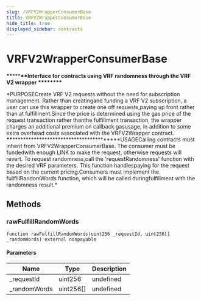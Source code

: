 ```yaml
---
slug: /VRFV2WrapperConsumerBase
title: VRFV2WrapperConsumerBase
hide_title: true
displayed_sidebar: contracts
---
```


# VRFV2WrapperConsumerBase

******************\*\*******************\*\*\*******************\*\*******************Interface for contracts using VRF randomness through the VRF V2 wrapper ******************\*\*******************\*\*\*\*******************\*\*******************

\*PURPOSECreate VRF V2 requests without the need for subscription management. Rather than creatingand funding a VRF V2 subscription, a user can use this wrapper to create one off requests,paying up front rather than at fulfillment.Since the price is determined using the gas price of the request transaction rather thanthe fulfillment transaction, the wrapper charges an additional premium on callback gasusage, in addition to some extra overhead costs associated with the VRFV2Wrapper contract. ******************\*\*******************\*******************\*\*******************USAGECalling contracts must inherit from VRFV2WrapperConsumerBase. The consumer must be fundedwith enough LINK to make the request, otherwise requests will revert. To request randomness,call the &#39;requestRandomness&#39; function with the desired VRF parameters. This function handlespaying for the request based on the current pricing.Consumers must implement the fullfillRandomWords function, which will be called duringfulfillment with the randomness result.\*

## Methods

### rawFulfillRandomWords

```solidity
function rawFulfillRandomWords(uint256 _requestId, uint256[] _randomWords) external nonpayable
```

#### Parameters

| Name          | Type      | Description |
| ------------- | --------- | ----------- |
| \_requestId   | uint256   | undefined   |
| \_randomWords | uint256[] | undefined   |
